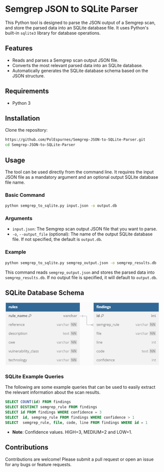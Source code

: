 # Semgrep JSON to SQLite Parser

This Python tool is designed to parse the JSON output of a Semgrep scan, and store the parsed data into an SQLite database file. It uses Python's built-in `sqlite3` library for database operations.

## Features

- Reads and parses a Semgrep scan output JSON file.
- Converts the most relevant parsed data into an SQLite database.
- Automatically generates the SQLite database schema based on the JSON structure.

## Requirements

- Python 3

## Installation

Clone the repository:

```bash
https://github.com/PolEspurnes/Semgrep-JSON-to-SQLite-Parser.git
cd Semgrep-JSON-to-SQLite-Parser
```


## Usage

The tool can be used directly from the command line. It requires the input JSON file as a mandatory argument and an optional output SQLite database file name.

### Basic Command

```bash
python semgrep_to_sqlite.py input.json -o output.db
```

### Arguments

- `input.json`: The Semgrep scan output JSON file that you want to parse.
- `-o`, `--output_file` (optional): The name of the output SQLite database file. If not specified, the default is `output.db`.

### Example

```bash
python semgrep_to_sqlite.py semgrep_output.json -o semgrep_results.db
```

This command reads `semgrep_output.json` and stores the parsed data into `semgrep_results.db`. If no output file is specified, it will default to `output.db`.

## SQLite Database Schema

![SQLite Database Schema](images/sqlite_schema.png)

### SQLite Example Queries

The following are some example queries that can be used to easily extract the relevant information about the scan results.
```sql
SELECT COUNT(id) FROM findings
SELECT DISTINCT semgrep_rule FROM findings
SELECT id FROM findings WHERE confidence = 3
SELECT  id, semgrep_rule FROM findings WHERE confidence > 1
SELECT  semgrep_rule, file, code, line FROM findings WHERE id = 1
```
- **Note**: Confidence values. HIGH=3, MEDIUM=2 and LOW=1.

## Contributions

Contributions are welcome! Please submit a pull request or open an issue for any bugs or feature requests.